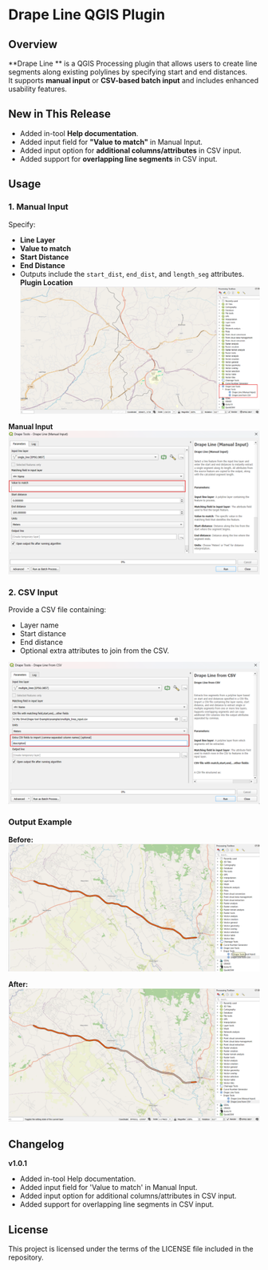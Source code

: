# Drape Line QGIS Plugin

## Overview
**Drape Line ** is a QGIS Processing plugin that allows users to create line segments along existing polylines by specifying start and end distances.  
It supports **manual input** or **CSV-based batch input** and includes enhanced usability features.

## New in This Release
- Added in-tool **Help documentation**.
- Added input field for **"Value to match"** in Manual Input.
- Added input option for **additional columns/attributes** in CSV input.
- Added support for **overlapping line segments** in CSV input.

## Usage

### 1. Manual Input
Specify:
- **Line Layer**
- **Value to match**
- **Start Distance**
- **End Distance**
- Outputs include the `start_dist`, `end_dist`, and `length_seg` attributes.
**Plugin Location**
![Manual Input](images/Screenshot-QGIS-Location.png)

**Manual Input**  
![Value to Match](images/Screenshot-QGIS-Value-to-Match.png)

### 2. CSV Input
Provide a CSV file containing:
- Layer name
- Start distance
- End distance
- Optional extra attributes to join from the CSV.

![CSV Input](images/Screenshot-QGIS-CSV-input.png)

### Output Example
**Before:**  
![Before](images/Screenshot-QGIS-Before.png)

**After:**  
![After](images/Screenshot-QGIS-After.png)

## Changelog
**v1.0.1**
- Added in-tool Help documentation.
- Added input field for 'Value to match' in Manual Input.
- Added input option for additional columns/attributes in CSV input.
- Added support for overlapping line segments in CSV input.

## License
This project is licensed under the terms of the LICENSE file included in the repository.
